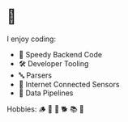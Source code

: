 # 👋

I enjoy coding:
- 🚀 Speedy Backend Code
- 🛠️ Developer Tooling
- 🔤 Parsers
- 📡 Internet Connected Sensors
- 🔀 Data Pipelines

Hobbies: 🪵 🏃 🥾 🐕 📚 📸
